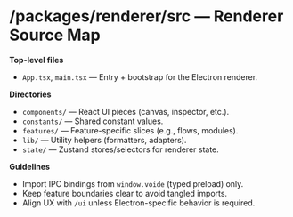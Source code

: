 # /packages/renderer/src — Renderer Source Map

**Top-level files**
- `App.tsx`, `main.tsx` — Entry + bootstrap for the Electron renderer.

**Directories**
- `components/` — React UI pieces (canvas, inspector, etc.).
- `constants/` — Shared constant values.
- `features/` — Feature-specific slices (e.g., flows, modules).
- `lib/` — Utility helpers (formatters, adapters).
- `state/` — Zustand stores/selectors for renderer state.

**Guidelines**
- Import IPC bindings from `window.voide` (typed preload) only.
- Keep feature boundaries clear to avoid tangled imports.
- Align UX with `/ui` unless Electron-specific behavior is required.
